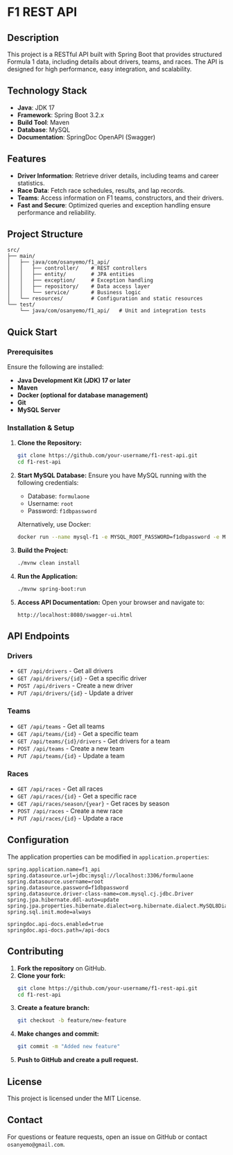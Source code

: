 # F1 REST API

## Description
This project is a RESTful API built with Spring Boot that provides structured Formula 1 data, including details about drivers, teams, and races. The API is designed for high performance, easy integration, and scalability.

## Technology Stack
- **Java**: JDK 17
- **Framework**: Spring Boot 3.2.x
- **Build Tool**: Maven
- **Database**: MySQL
- **Documentation**: SpringDoc OpenAPI (Swagger)

## Features
- **Driver Information**: Retrieve driver details, including teams and career statistics.
- **Race Data**: Fetch race schedules, results, and lap records.
- **Teams**: Access information on F1 teams, constructors, and their drivers.
- **Fast and Secure**: Optimized queries and exception handling ensure performance and reliability.

## Project Structure
```
src/
├── main/
│   ├── java/com/osanyemo/f1_api/
│   │   ├── controller/    # REST controllers
│   │   ├── entity/        # JPA entities
│   │   ├── exception/     # Exception handling
│   │   ├── repository/    # Data access layer
│   │   └── service/       # Business logic
│   └── resources/         # Configuration and static resources
└── test/
    └── java/com/osanyemo/f1_api/   # Unit and integration tests
```

## Quick Start

### Prerequisites
Ensure the following are installed:
- **Java Development Kit (JDK) 17 or later**
- **Maven**
- **Docker (optional for database management)**
- **Git**
- **MySQL Server**

### Installation & Setup

1. **Clone the Repository:**
    ```bash
    git clone https://github.com/your-username/f1-rest-api.git
    cd f1-rest-api
    ```

2. **Start MySQL Database:**
    Ensure you have MySQL running with the following credentials:
    - Database: `formulaone`
    - Username: `root`
    - Password: `f1dbpassword`

    Alternatively, use Docker:
    ```bash
    docker run --name mysql-f1 -e MYSQL_ROOT_PASSWORD=f1dbpassword -e MYSQL_DATABASE=formulaone -p 3306:3306 -d mysql:8
    ```

3. **Build the Project:**
    ```bash
    ./mvnw clean install
    ```

4. **Run the Application:**
    ```bash
    ./mvnw spring-boot:run
    ```

5. **Access API Documentation:** Open your browser and navigate to:
    ```
    http://localhost:8080/swagger-ui.html
    ```

## API Endpoints

### Drivers
- `GET /api/drivers` - Get all drivers
- `GET /api/drivers/{id}` - Get a specific driver
- `POST /api/drivers` - Create a new driver
- `PUT /api/drivers/{id}` - Update a driver

### Teams
- `GET /api/teams` - Get all teams
- `GET /api/teams/{id}` - Get a specific team
- `GET /api/teams/{id}/drivers` - Get drivers for a team
- `POST /api/teams` - Create a new team
- `PUT /api/teams/{id}` - Update a team

### Races
- `GET /api/races` - Get all races
- `GET /api/races/{id}` - Get a specific race
- `GET /api/races/season/{year}` - Get races by season
- `POST /api/races` - Create a new race
- `PUT /api/races/{id}` - Update a race

## Configuration
The application properties can be modified in `application.properties`:
```
spring.application.name=f1_api
spring.datasource.url=jdbc:mysql://localhost:3306/formulaone
spring.datasource.username=root
spring.datasource.password=f1dbpassword
spring.datasource.driver-class-name=com.mysql.cj.jdbc.Driver
spring.jpa.hibernate.ddl-auto=update
spring.jpa.properties.hibernate.dialect=org.hibernate.dialect.MySQL8Dialect
spring.sql.init.mode=always

springdoc.api-docs.enabled=true
springdoc.api-docs.path=/api-docs
```

## Contributing
1. **Fork the repository** on GitHub.
2. **Clone your fork:**
    ```bash
    git clone https://github.com/your-username/f1-rest-api.git
    cd f1-rest-api
    ```
3. **Create a feature branch:**
    ```bash
    git checkout -b feature/new-feature
    ```
4. **Make changes and commit:**
    ```bash
    git commit -m "Added new feature"
    ```
5. **Push to GitHub and create a pull request.**

## License
This project is licensed under the MIT License.

## Contact
For questions or feature requests, open an issue on GitHub or contact `osanyemo@gmail.com`. 

